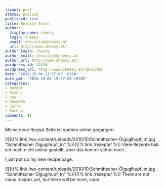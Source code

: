 ```yaml
---
layout: post
status: publish
published: true
title: Rezepte Seite
author:
  display_name: cheesy
  login: cheesy
  email: christine@cheesy.at
  url: http://www.cheesy.at/
author_login: cheesy
author_email: christine@cheesy.at
author_url: http://www.cheesy.at/
wordpress_id: 12459
wordpress_url: http://www.cheesy.at/?p=12459
date: '2010-10-04 21:57:00 +0100'
date_gmt: '2010-10-04 19:57:00 +0100'
categories:
- Rezept
- Essen
- neu
- Rezepte
- Seite
- Kochen
comments: []
---
```

<!--:de-->Meine neue Rezept Seite ist soeben online gegangen:
[![]({% link /wp-content/uploads/2010/10/Schmittscher-Ölguglhupf_tn.jpg "Schmittscher Ölguglhupf\_tn" %})]({% link /rezepte/ %})
Viele Rezepte hab ich noch nicht online gestellt, aber das kommt schon noch...
<!--:--><!--:en-->I just put up my new recipe page:
[![]({% link /wp-content/uploads/2010/10/Schmittscher-Ölguglhupf_tn.jpg "Schmittscher Ölguglhupf\_tn" %})]({% link /rezepte/ %})
There are not many recipes yet, but there will be more, soon.<!--:-->
